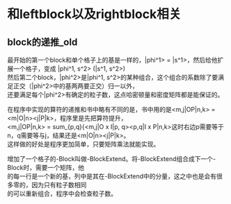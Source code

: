 和leftblock以及rightblock相关
======

## block的递推_old

最开始的第一个block和单个格子上的基是一样的，|phi^1> = |s^1>，然后给他扩展一个格子，变成 |phi^1, s^2> (|s^1, s^2>)  
然后第二个block，|phi^2>是|phi^1, s^2>的某种组合，这个组合的系数除了要满足正交（|phi^2>中的基两两要正交）归一以外，  
还要满足每个|phi^2>有确定的粒子数，这点哈密顿量和密度矩阵都是能保证的。

在程序中实现的算符的递推和书中略有不同的是，书中用的是\<m,j|OP|n,k> = \<m|O|n>\<j|P|k>，程序里是先把算符提升，  
\<m,j|OP|n,k> = sum_{p,q}{\<m,j|O x I|p, q>\<p,q|I x P|n,k>这时右边p需要等于n，q需要等与j，结果还是\<m|O|n>\<j|P|k>。  
这样做的好处是程序更加简单，只要矩阵乘法就能实现。  

增加了一个格子的-Block叫做-BlockExtend。将-BlockExtend组合成下一个-Block时，需要一个矩阵，他  
的每一行是一个新的基，列中是其在-BlockExtend中的分量，这之中也是会有很多零的，因为只有粒子数相同  
的可以重新组合，程序中会检查粒子数。

